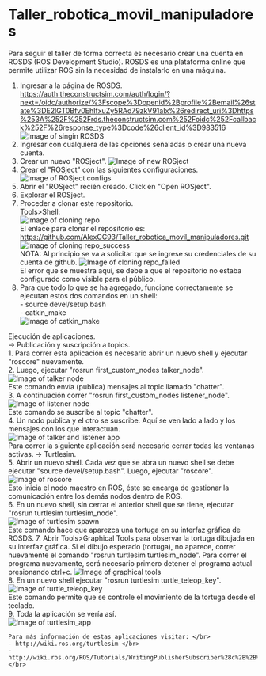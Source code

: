 # Taller_robotica_movil_manipuladores
Para seguir el taller de forma correcta es necesario crear una cuenta en ROSDS (ROS Development Studio).
ROSDS es una plataforma online que permite utilizar ROS sin la necesidad de instalarlo en una máquina.
  1. Ingresar a la página de ROSDS. https://auth.theconstructsim.com/auth/login/?next=/oidc/authorize/%3Fscope%3Dopenid%2Bprofile%2Bemail%26state%3DE2lGT0Bfv0EhIfxuZy5RAd79zkV91aIx%26redirect_uri%3Dhttps%253A%252F%252Frds.theconstructsim.com%252Foidc%252Fcallback%252F%26response_type%3Dcode%26client_id%3D983516
  ![Image of singin ROSDS](https://github.com/AlexCC93/Taller_robotica_movil_manipuladores/blob/main/imagenes/image1.png)
  2. Ingresar con cualquiera de las opciones señaladas o crear una nueva cuenta. 
  3. Crear un nuevo "ROSject".
  ![Image of new ROSject](https://github.com/AlexCC93/Taller_robotica_movil_manipuladores/blob/main/imagenes/image3.png)
  4. Crear el "ROSject" con las siguientes configuraciones.
  ![Image of ROSject configs](https://github.com/AlexCC93/Taller_robotica_movil_manipuladores/blob/main/imagenes/image4.png)
  5. Abrir el "ROSject" recién creado. Click en "Open ROSject".
  6. Explorar el ROSject.
  7. Proceder a clonar este repositorio.<br/>
      Tools>Shell:<br/>
      ![Image of cloning repo](https://github.com/AlexCC93/Taller_robotica_movil_manipuladores/blob/main/imagenes/image5.png)<br/>
      El enlace para clonar el repositorio es: https://github.com/AlexCC93/Taller_robotica_movil_manipuladores.git
      ![Image of cloning repo_success](https://github.com/AlexCC93/Taller_robotica_movil_manipuladores/blob/main/imagenes/image6.png)<br/>
  NOTA: Al principio se va a solicitar que se ingrese su credenciales de su cuenta de github.
  ![Image of cloning repo_failed](https://github.com/AlexCC93/Taller_robotica_movil_manipuladores/blob/main/imagenes/image7.png)<br/>
  El error que se muestra aquí, se debe a que el repositorio no estaba configurado como visible para el público.<br/>
  8. Para que todo lo que se ha agregado, funcione correctamente se ejecutan estos dos comandos en un shell:<br/>
    - source devel/setup.bash <br/> 
    - catkin_make <br/>
  ![Image of catkin_make](https://github.com/AlexCC93/Taller_robotica_movil_manipuladores/blob/main/imagenes/image9.png)<br/> 

Ejecución de aplicaciones. </br>
  -> Publicación y suscripción a topics. <br/>
    1. Para correr esta aplicación es necesario abrir un nuevo shell y ejecutar "roscore" nuevamente.<br/>
    2. Luego, ejecutar "rosrun first_custom_nodes talker_node".<br/>
    ![Image of talker node](https://github.com/AlexCC93/Taller_robotica_movil_manipuladores/blob/main/imagenes/image15.png)<br/>
    Este comando envía (publica) mensajes al topic llamado "chatter".<br/>
    3. A continuación correr "rosrun first_custom_nodes listener_node".<br/>
    ![Image of listener node](https://github.com/AlexCC93/Taller_robotica_movil_manipuladores/blob/main/imagenes/image16.png)<br/>
    Este comando se suscribe al topic "chatter".<br/>
    4. Un nodo publica y el otro se suscribe. Aquí se ven lado a lado y los mensajes con los que interactuan. <br/>
    ![Image of talker and listener app](https://github.com/AlexCC93/Taller_robotica_movil_manipuladores/blob/main/imagenes/image17.png)<br/>
    Para correr la siguiente aplicación será necesario cerrar todas las ventanas activas. 
  -> Turtlesim.<br/>
    5. Abrir un nuevo shell. Cada vez que se abra un nuevo shell se debe ejecutar "source devel/setup.bash". Luego, ejecutar "roscore".<br/>
    ![Image of roscore](https://github.com/AlexCC93/Taller_robotica_movil_manipuladores/blob/main/imagenes/image10.png)<br/>
    Esto inicia el nodo maestro en ROS, éste se encarga de gestionar la comunicación entre los demás nodos dentro de ROS.<br/>
    6. En un nuevo shell, sin cerrar el anterior shell que se tiene, ejecutar "rosrun turtlesim turtlesim_node".<br/>
    ![Image of turtlesim spawn](https://github.com/AlexCC93/Taller_robotica_movil_manipuladores/blob/main/imagenes/image11.png)<br/>
    Este comando hace que aparezca una tortuga en su interfaz gráfica de ROSDS.
    7. Abrir Tools>Graphical Tools para observar la tortuga dibujada en su interfaz gráfica. Si el dibujo esperado (tortuga), no aparece, correr nuevamente el comando "rosrun turtlesim turtlesim_node". Para correr el programa nuevamente, será necesario primero detener el programa actual presionando ctrl+c.
    ![Image of graphical tools](https://github.com/AlexCC93/Taller_robotica_movil_manipuladores/blob/main/imagenes/image12.png)<br/>
    8. En un nuevo shell ejecutar "rosrun turtlesim turtle_teleop_key".
    ![Image of turtle_teleop_key](https://github.com/AlexCC93/Taller_robotica_movil_manipuladores/blob/main/imagenes/image13.png)<br/>
    Este comando permite que se controle el movimiento de la tortuga desde el teclado. <br/>
    9. Toda la aplicación se vería así.<br/>
    ![Image of turtlesim_app](https://github.com/AlexCC93/Taller_robotica_movil_manipuladores/blob/main/imagenes/image14.png)<br/>
    
    Para más información de estas aplicaciones visitar: </br>  
    - http://wiki.ros.org/turtlesim </br> 
    - http://wiki.ros.org/ROS/Tutorials/WritingPublisherSubscriber%28c%2B%2B%29 </br> 
    
  
  

  
  
    
  
  
